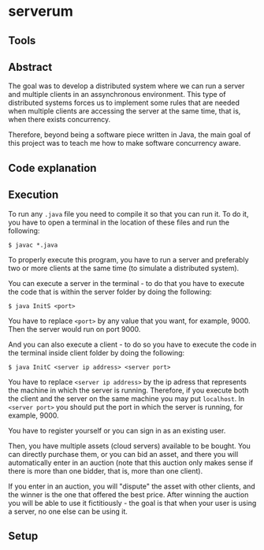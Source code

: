 # serverum


## Tools


## Abstract

The goal was to develop a distributed system where we can run a server and multiple clients in an assynchronous environment. This type of distributed systems forces us to implement some rules that are needed when multiple clients are accessing the server at the same time, that is, when there exists concurrency. 

Therefore, beyond being a software piece written in Java, the main goal of this project was to teach me how to make software concurrency aware.    

## Code explanation



## Execution

To run any ```.java``` file you need to compile it so that you can run it. To do it, you have to open a terminal in the location of these files and run the following:

```
$ javac *.java
```
To properly execute this program, you have to run a server and preferably two or more clients at the same time (to simulate a distributed system). 

You can execute a server in the terminal - to do that you have to execute the code that is within the server folder by doing the following:
```
$ java InitS <port>
```
You have to replace ```<port>``` by any value that you want, for example, 9000. Then the server would run on port 9000.

And you can also execute a client - to do so you have to execute the code in the terminal inside client folder by doing the following:
```
$ java InitC <server ip address> <server port>
```
You have to replace ```<server ip address>``` by the ip adress that represents the machine in which the server is running. Therefore, if you execute both the client and the server on the same machine you may put ```localhost```. In ```<server port>``` you should put the port in which the server is running, for example, 9000.

You have to register yourself or you can sign in as an existing user.

Then, you have multiple assets (cloud servers) available to be bought. You can directly purchase them, or you can bid an asset, and there you will automatically enter in an auction (note that this auction only makes sense if there is more than one bidder, that is, more than one client).

If you enter in an auction, you will "dispute" the asset with other clients, and the winner is the one that offered the best price. After winning the auction you will be able to use it fictitiously - the goal is that when your user is using a server, no one else can be using it. 




## Setup

